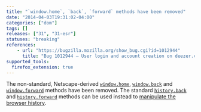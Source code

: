 ```yaml
---
title: "`window.home`, `back`, `forward` methods have been removed"
date: "2014-04-03T19:31:02-04:00"
categories: ["dom"]
tags: []
releases: ["31", "31-esr"]
statuses: "breaking"
references:
    - url: "https://bugzilla.mozilla.org/show_bug.cgi?id=1012944"
      title: "Bug 1012944 – User login and account creation on deezer.com broken since Firefox 30.0b1, say home.display is not a function"
supported_tools:
  firefox_extension: true
---
```

The non-standard, Netscape-derived [`window.home`](https://developer.mozilla.org/docs/Web/API/window/home), [`window.back`](https://developer.mozilla.org/docs/Web/API/window/back) and [`window.forward`](https://developer.mozilla.org/docs/Web/API/window/forward) methods have been removed. The standard [`history.back`](https://developer.mozilla.org/docs/Web/API/history/back) and [`history.forward`](https://developer.mozilla.org/docs/Web/API/history/forward) methods can be used instead to [manipulate the browser history](https://developer.mozilla.org/docs/Web/Guide/API/DOM/Manipulating_the_browser_history).
